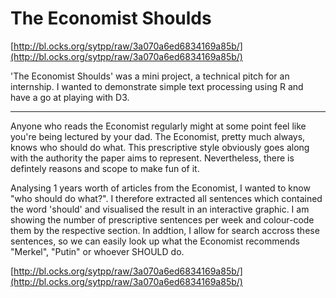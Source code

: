 # The Economist Shoulds

[http://bl.ocks.org/sytpp/raw/3a070a6ed6834169a85b/](http://bl.ocks.org/sytpp/raw/3a070a6ed6834169a85b/)

'The Economist Shoulds' was a mini project, a technical pitch for an internship. I wanted to demonstrate simple
text processing using R and have a go at playing with D3.

---

Anyone who reads the Economist regularly might at some point feel like you're being lectured by your dad. 
The Economist, pretty much always, knows who should do what. This prescriptive style obviously goes along 
with the authority the paper aims to represent. Nevertheless, there is defintely reasons and scope to make
fun of it.

Analysing 1 years worth of articles from the Economist, I wanted to know "who should do what?". I therefore
extracted all sentences which contained the word 'should' and visualised the result in an interactive graphic.
I am showing the number of prescriptive sentences per week and colour-code them by the respective section.
In addtion, I allow for search accross these sentences, so we can easily look up what the Economist recommends
"Merkel", "Putin" or whoever SHOULD do.

[http://bl.ocks.org/sytpp/raw/3a070a6ed6834169a85b/](http://bl.ocks.org/sytpp/raw/3a070a6ed6834169a85b/)
